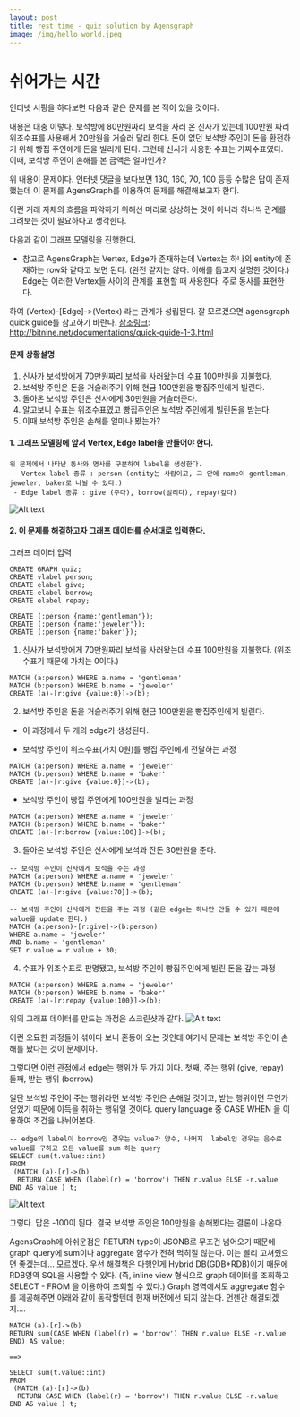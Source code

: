 ```yaml
---
layout: post
title: rest time - quiz solution by Agensgraph
image: /img/hello_world.jpeg
---
```


# 쉬어가는 시간

인터넷 서핑을 하다보면 다음과 같은 문제를 본 적이 있을 것이다.

[참조링크]: https://blog.naver.com/adol718/50144639020


내용은 대충 이렇다.
보석방에 80만원짜리 보석을 사러 온 신사가 있는데 100만원 짜리 위조수표를 사용해서 20만원을 거슬러 달라 한다.
돈이 없던 보석방 주인이 돈을 환전하기 위해 빵집 주인에게 돈을 빌리게 된다.
그런데 신사가 사용한 수표는 가짜수표였다.
이때, 보석방 주인이 손해를 본 금액은 얼마인가?

위 내용이 문제이다.
인터넷 댓글을 보다보면 
130, 160, 70, 100 등등 수많은 답이 존재했는데 이 문제를 AgensGraph를 이용하여 문제를 해결해보고자 한다.

이런 거래 자체의 흐름을 파악하기 위해선 머리로 상상하는 것이 아니라 하나씩 관계를 그려보는 것이 필요하다고 생각한다.

다음과 같이 그래프 모델링을 진행한다.
* 참고로 AgensGraph는 Vertex, Edge가 존재하는데 Vertex는 하나의 entity에 존재하는 row와 같다고 보면 된다.
(완전 같지는 않다. 이해를 돕고자 설명한 것이다.)
Edge는 이러한 Vertex들 사이의 관계를 표현할 때 사용한다. 주로 동사를 표현한다.

하여 (Vertex)-[Edge]->(Vertex) 라는 관계가 성립된다.
잘 모르겠으면 agensgraph quick guide를 참고하기 바란다.
[참조링크]: http://bitnine.net/documentations/quick-guide-1-3.html

#### 문제 상황설명
1. 신사가 보석방에게 70만원짜리 보석을 사러왔는데 수표 100만원을 지불했다.
2. 보석방 주인은 돈을 거슬러주기 위해 현금 100만원을 빵집주인에게 빌린다.
3. 돌아온 보석방 주인은 신사에게 30만원을 거슬러준다.
4. 알고보니 수표는 위조수표였고 빵집주인은 보석방 주인에게 빌린돈을 받는다.
5. 이때 보석방 주인은 손해를 얼마나 봤는가?

#### 1. 그래프 모델링에 앞서 Vertex, Edge label을 만들어야 한다.
````
위 문제에서 나타난 동사와 명사를 구분하여 label을 생성한다.
 - Vertex label 종류 : person (entity는 사람이고, 그 안에 name이 gentleman, jeweler, baker로 나뉠 수 있다.)
 - Edge label 종류 : give (주다), borrow(빌리다), repay(갚다)
````
![Alt text](https://github.com/jhs9396/jhs9396.github.io/blob/master/img/quiz1.png?raw=true)

#### 2. 이 문제를 해결하고자 그래프 데이터를 순서대로 입력한다.
그래프 데이터 입력

````
CREATE GRAPH quiz;
CREATE vlabel person;
CREATE elabel give;
CREATE elabel borrow;
CREATE elabel repay;

CREATE (:person {name:'gentleman'});
CREATE (:person {name:'jeweler'});
CREATE (:person {name:'baker'});
````
1) 신사가 보석방에게 70만원짜리 보석을 사러왔는데 수표 100만원을 지불했다. (위조수표기 때문에 가치는 0이다.)
````
MATCH (a:person) WHERE a.name = 'gentleman'
MATCH (b:person) WHERE b.name = 'jeweler'
CREATE (a)-[r:give {value:0}]->(b);
````
2) 보석방 주인은 돈을 거슬러주기 위해 현금 100만원을 빵집주인에게 빌린다.
* 이 과정에서 두 개의 edge가 생성된다.
 - 보석방 주인이 위조수표(가치 0원)를 빵집 주인에게 전달하는 과정
````
MATCH (a:person) WHERE a.name = 'jeweler'
MATCH (b:person) WHERE b.name = 'baker'
CREATE (a)-[r:give {value:0}]->(b);
````
 - 보석방 주인이 빵집 주인에게 100만원을 빌리는 과정
````
MATCH (a:person) WHERE a.name = 'jeweler'
MATCH (b:person) WHERE b.name = 'baker'
CREATE (a)-[r:borrow {value:100}]->(b);
````

3) 돌아온 보석방 주인은 신사에게 보석과 잔돈 30만원을 준다.
````
-- 보석방 주인이 신사에게 보석을 주는 과정
MATCH (a:person) WHERE a.name = 'jeweler'
MATCH (b:person) WHERE b.name = 'gentleman'
CREATE (a)-[r:give {value:70}]->(b);
````
````
-- 보석방 주인이 신사에게 잔돈을 주는 과정 (같은 edge는 하나만 만들 수 있기 때문에 value를 update 한다.)
MATCH (a:person)-[r:give]->(b:person)
WHERE a.name = 'jeweler'
AND b.name = 'gentleman'
SET r.value = r.value + 30;
````

4) 수표가 위조수표로 판명됐고, 보석방 주인이 빵집주인에게 빌린 돈을 갚는 과정
````
MATCH (a:person) WHERE a.name = 'jeweler'
MATCH (b:person) WHERE b.name = 'baker'
CREATE (a)-[r:repay {value:100}]->(b);
````

위의 그래프 데이터를 만드는 과정은 스크린샷과 같다.
![Alt text](https://github.com/jhs9396/jhs9396.github.io/blob/master/img/quiz2.png?raw=true)


이런 오묘한 과정들이 섞이다 보니 혼동이 오는 것인데 
여기서 문제는 보석방 주인이 손해를 봤다는 것이 문제이다. 

그렇다면 이런 관점에서 edge는 행위가 두 가지 이다.
첫째, 주는 행위 (give, repay)
둘째, 받는 행위 (borrow)

일단 보석방 주인이 주는 행위라면 보석방 주인은 손해일 것이고, 받는 행위이면 무언가 얻었기 때문에 이득을 취하는 행위일 것이다.
query language 중 CASE WHEN 을 이용하여 조건을 나뉘어본다.

````
-- edge의 label이 borrow인 경우는 value가 양수, 나머지  label인 경우는 음수로 value를 구하고 모든 value를 sum 하는 query
SELECT sum(t.value::int) 
FROM 
 (MATCH (a)-[r]->(b)
  RETURN CASE WHEN (label(r) = 'borrow') THEN r.value ELSE -r.value END AS value ) t;
````
![Alt text](https://github.com/jhs9396/jhs9396.github.io/blob/master/img/quiz3.png?raw=true)

그렇다. 답은 -100이 된다. 결국 보석방 주인은 100만원을 손해봤다는 결론이 나온다.


AgensGraph에 아쉬운점은 RETURN type이 JSONB로 무조건 넘어오기 때문에 graph query에 sum이나 aggregate 함수가 전혀 먹히질 않는다.
이는 빨리 고쳐줬으면 좋겠는데... 모르겠다. 우선 해결책은 다행인게 Hybrid DB(GDB+RDB)이기 때문에 RDB영역 SQL을 사용할 수 있다.
(즉, inline view 형식으로 graph 데이터를 조회하고 SELECT - FROM 을 이용하여 조회할 수 있다.)
Graph 영역에서도 aggregate 함수를 제공해주면 아래와 같이 동작할텐데 현재 버전에선 되지 않는다. 언젠간 해결되겠지.... 
````
MATCH (a)-[r]->(b)
RETURN sum(CASE WHEN (label(r) = 'borrow') THEN r.value ELSE -r.value END) AS value;

==> 

SELECT sum(t.value::int) 
FROM 
 (MATCH (a)-[r]->(b)
  RETURN CASE WHEN (label(r) = 'borrow') THEN r.value ELSE -r.value END AS value ) t;

````

